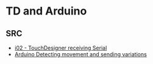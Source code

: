 # TD and Arduino

## SRC
* [i02 - TouchDesigner receiving Serial](./x__mia__200117__02__enhancing_the_input.toe)
* [Arduino Detecting movement and sending variations](../../../arduino/x__mia__200117/x__mia__200117.ino)